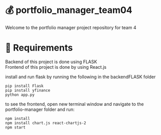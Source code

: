 # :moneybag: portfolio_manager_team04
Welcome to the portfolio manager project repository for team 4
# :page_facing_up: Requirements 
Backend of this project is done using FLASK  
Frontend of this project is done by using React.js

install and run flask by running the following in the backendFLASK folder
```
pip install Flask
pip install yfinance
python app.py
```
to see the frontend, open new terminal window and navigate to the portfolio-manager folder and run:
```
npm install
npm install chart.js react-chartjs-2
npm start
```
